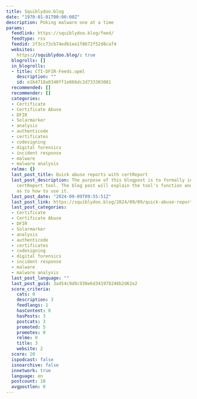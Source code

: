 ```yaml
---
title: Squiblydoo.blog
date: "1970-01-01T00:00:00Z"
description: Poking malware one at a time
params:
  feedlink: https://squiblydoo.blog/feed/
  feedtype: rss
  feedid: 2f3cc73cb74edb1ee1f8672f52d8caf4
  websites:
    https://squiblydoo.blog/: true
  blogrolls: []
  in_blogrolls:
  - title: CTI-DFIR-Feeds.opml
    description: ""
    id: e1b4718a0340ff1e866dc2d733303081
  recommended: []
  recommender: []
  categories:
  - Certificate
  - Certificate Abuse
  - DFIR
  - Solarmarker
  - analysis
  - authenticode
  - certificates
  - codesigning
  - digital forensics
  - incident response
  - malware
  - malware analysis
  relme: {}
  last_post_title: Quick abuse reports with certReport
  last_post_description: The purpose of this blogpost is to formally introduce the
    certReport tool. The blog post will explain the tool's function and give examples
    as to how to use it.
  last_post_date: "2024-09-09T09:55:51Z"
  last_post_link: https://squiblydoo.blog/2024/09/09/quick-abuse-reports-with-certreport/
  last_post_categories:
  - Certificate
  - Certificate Abuse
  - DFIR
  - Solarmarker
  - analysis
  - authenticode
  - certificates
  - codesigning
  - digital forensics
  - incident response
  - malware
  - malware analysis
  last_post_language: ""
  last_post_guid: 3a454c9d8c930e6d341978246b2d62e2
  score_criteria:
    cats: 0
    description: 3
    feedlangs: 1
    hasContent: 0
    hasPosts: 3
    postcats: 3
    promoted: 5
    promotes: 0
    relme: 0
    title: 3
    website: 2
  score: 20
  ispodcast: false
  isnoarchive: false
  innetwork: true
  language: en
  postcount: 10
  avgpostlen: 0
---
```

